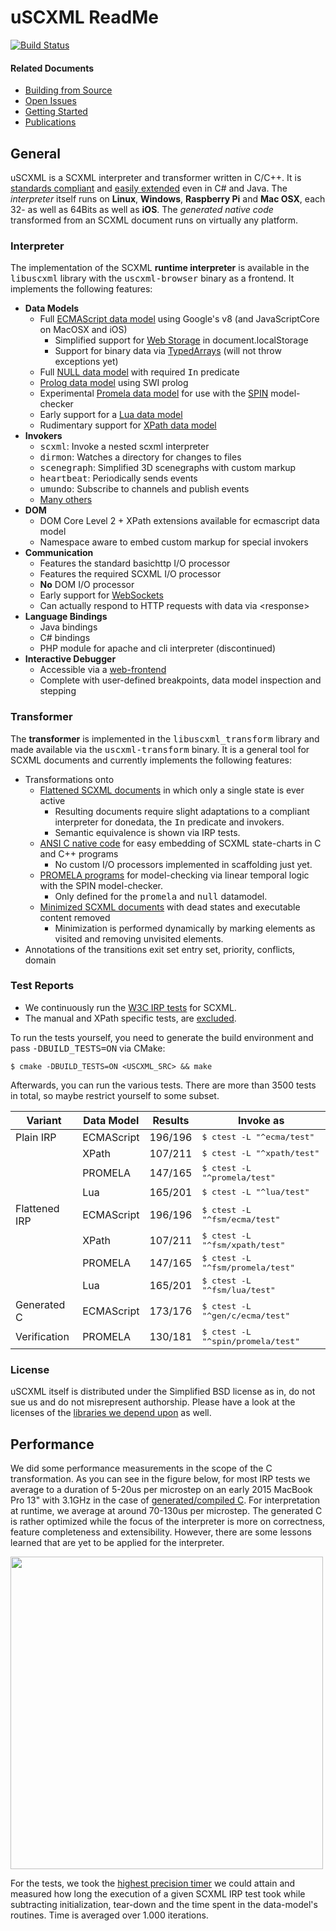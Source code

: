 # uSCXML ReadMe

[![Build Status](https://travis-ci.org/sradomski/uscxml.png?branch=master)](https://travis-ci.org/sradomski/uscxml)

#### Related Documents

- [Building from Source](docs/BUILDING.md)
- [Open Issues](docs/ISSUES.md)
- [Getting Started](docs/GETTING_STARTED.md)
- [Publications](docs/PUBLICATIONS.md)

## General

uSCXML is a SCXML interpreter and transformer written in C/C++. It is
[standards compliant](#test-reports) and [easily extended](#extending-uscxml)
even in C# and Java. The *interpreter* itself runs on <b>Linux</b>,
<b>Windows</b>, <b>Raspberry Pi</b> and <b>Mac OSX</b>, each 32- as well as
64Bits as well as <b>iOS</b>. The *generated native code* transformed from an
SCXML document runs on virtually any platform.

### Interpreter

The implementation of the SCXML **runtime interpreter** is available in the
<tt>libuscxml</tt> library with the <tt>uscxml-browser</tt> binary as a
frontend. It implements the following features:

* <b>Data Models</b>
    * Full [ECMAScript data model](https://github.com/tklab-tud/uscxml/tree/master/src/uscxml/plugins/datamodel/ecmascript) using Google's v8 (and JavaScriptCore on MacOSX and iOS)
        * Simplified support for [Web Storage](http://www.w3.org/TR/2013/REC-webstorage-20130730/) in document.localStorage
        * Support for binary data via [TypedArrays](https://www.khronos.org/registry/typedarray/specs/latest/) (will not throw exceptions yet)
    * Full [NULL data model](https://github.com/tklab-tud/uscxml/tree/master/src/uscxml/plugins/datamodel/null) with required <tt>In</tt> predicate
    * [Prolog data model](https://github.com/tklab-tud/uscxml/tree/master/src/uscxml/plugins/datamodel/prolog/swi) using SWI prolog
    * Experimental [Promela data model](https://github.com/tklab-tud/uscxml/tree/master/src/uscxml/plugins/datamodel/promela) for use
      with the [SPIN](http://spinroot.com/spin/whatispin.html) model-checker
    * Early support for a [Lua data model](https://github.com/tklab-tud/uscxml/tree/master/src/uscxml/plugins/datamodel/lua)
    * Rudimentary support for [XPath data model](https://github.com/tklab-tud/uscxml/tree/master/src/uscxml/plugins/datamodel/xpath)
* <b>Invokers</b>
    * <tt>scxml</tt>: Invoke a nested scxml interpreter
    * <tt>dirmon</tt>: Watches a directory for changes to files
    * <tt>scenegraph</tt>: Simplified 3D scenegraphs with custom markup
    * <tt>heartbeat</tt>: Periodically sends events
    * <tt>umundo</tt>: Subscribe to channels and publish events
    * [Many others](https://github.com/tklab-tud/uscxml/tree/master/src/uscxml/plugins/invoker)
* <b>DOM</b>
    * DOM Core Level 2 + XPath extensions available for ecmascript data model
    * Namespace aware to embed custom markup for special invokers
* <b>Communication</b>
    * Features the standard basichttp I/O processor
    * Features the required SCXML I/O processor
    * <b>No</b> DOM I/O processor
    * Early support for [WebSockets](http://datatracker.ietf.org/doc/rfc6455/)
    * Can actually respond to HTTP requests with data via &lt;response>
* <b>Language Bindings</b>
    * Java bindings
    * C# bindings
    * PHP module for apache and cli interpreter (discontinued)
* <b>Interactive Debugger</b>
    * Accessible via a [web-frontend](http://htmlpreview.github.io/?https://github.com/tklab-tud/uscxml/blob/master/apps/uscxml-debugger.html)
    * Complete with user-defined breakpoints, data model inspection and stepping

### Transformer

The **transformer** is implemented in the <tt>libuscxml_transform</tt> library and
made available via the <tt>uscxml-transform</tt> binary. It is a general tool
for SCXML documents and currently implements the following features:

* Transformations onto
    * [Flattened SCXML documents](https://github.com/tklab-tud/uscxml/blob/master/src/uscxml/transform/ChartToFlatSCXML.cpp) in which only a single state is ever active 
        * Resulting documents require slight adaptations to a compliant interpreter for donedata, the <tt>In</tt> predicate and invokers.
        * Semantic equivalence is shown via IRP tests.
    * [ANSI C native code](https://github.com/tklab-tud/uscxml/blob/master/src/uscxml/transform/ChartToC.cpp) for easy embedding of SCXML state-charts in C and C++ programs
        * No custom I/O processors implemented in scaffolding just yet.
    * [PROMELA programs](https://github.com/tklab-tud/uscxml/blob/master/src/uscxml/transform/ChartToPromela.cpp) for model-checking via linear temporal logic with the SPIN model-checker.
        * Only defined for the <tt>promela</tt> and <tt>null</tt> datamodel.
    * [Minimized SCXML documents](https://github.com/tklab-tud/uscxml/blob/master/src/uscxml/transform/ChartToMinimalSCXML.cpp) with dead states and executable content removed
        * Minimization is performed dynamically by marking elements as visited and removing unvisited elements.
* Annotations of the transitions exit set entry set, priority, conflicts, domain

### Test Reports

* We continuously run the [W3C IRP tests](http://www.w3.org/Voice/2013/scxml-irp/) for SCXML. 
* The manual and XPath specific tests, are [excluded](https://github.com/tklab-tud/uscxml/blob/master/test/ctest/CTestCustom.ctest.in).

To run the tests yourself, you need to generate the build environment and pass <tt>-DBUILD_TESTS=ON</tt> via CMake:

    $ cmake -DBUILD_TESTS=ON <USCXML_SRC> && make

Afterwards, you can run the various tests. There are more than 3500 tests in total, 
so maybe restrict yourself to some subset.

| Variant       | Data Model | Results | Invoke as                                |
|---------------|------------|---------|------------------------------------------|
| Plain IRP     | ECMAScript | 196/196 | <tt>$ ctest -L "^ecma/test"</tt>         |
|               | XPath      | 107/211 | <tt>$ ctest -L "^xpath/test"</tt>        |
|               | PROMELA    | 147/165 | <tt>$ ctest -L "^promela/test"</tt>      |
|               | Lua        | 165/201 | <tt>$ ctest -L "^lua/test"</tt>          |
| Flattened IRP | ECMAScript | 196/196 | <tt>$ ctest -L "^fsm/ecma/test"</tt>     |
|               | XPath      | 107/211 | <tt>$ ctest -L "^fsm/xpath/test"</tt>    |
|               | PROMELA    | 147/165 | <tt>$ ctest -L "^fsm/promela/test"</tt>  |
|               | Lua        | 165/201 | <tt>$ ctest -L "^fsm/lua/test"</tt>      |
| Generated C   | ECMAScript | 173/176 | <tt>$ ctest -L "^gen/c/ecma/test"</tt>   |
| Verification  | PROMELA    | 130/181 | <tt>$ ctest -L "^spin/promela/test"</tt> |


### License 

uSCXML itself is distributed under the Simplified BSD license as in, do not sue us and do
not misrepresent authorship. Please have a look at the licenses of the [libraries we depend
upon](https://github.com/tklab-tud/uscxml/blob/master/docs/BUILDING.md#build-dependencies) as well.

## Performance

We did some performance measurements in the scope of the C transformation. As
you can see in the figure below, for most IRP tests we average to a duration of
5-20us per microstep on an early 2015 MacBook Pro 13" with 3.1GHz in the case
of [generated/compiled C](https://github.com/tklab-tud/uscxml/blob/master/test/src/test-c-machine.machine.c). For interpretation at runtime, we average at around 70-130us per
microstep. The generated C is rather optimized while the focus of the
interpreter is more on correctness, feature completeness and extensibility.
However, there are some lessons learned that are yet to be applied for the
interpreter.

<img src="https://raw.github.com/tklab-tud/uscxml/master/docs/Performance_Microstep.png" width="500px" />

For the tests, we took the 
[highest precision timer](https://github.com/tklab-tud/uscxml/blob/master/src/uscxml/concurrency/Timer.cpp) 
we could attain and measured how long the execution of a given SCXML IRP test
took while subtracting initialization, tear-down and the time spent in the
data-model's routines. Time is averaged over 1.000 iterations.
